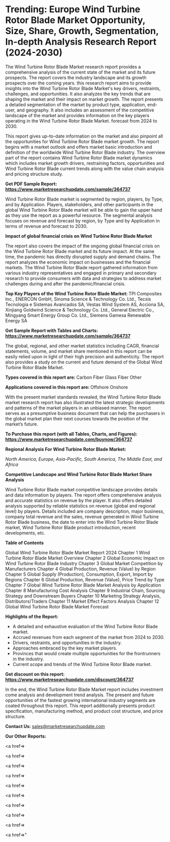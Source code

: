 # Trending: Europe Wind Turbine Rotor Blade Market Opportunity, Size, Share, Growth, Segmentation, In-depth Analysis Research Report (2024-2030)

The Wind Turbine Rotor Blade Market research report provides a comprehensive analysis of the current state of the market and its future prospects. The report covers the industry landscape and its growth prospects over the coming years. this research report aims to provide insights into the Wind Turbine Rotor Blade Market's key drivers, restraints, challenges, and opportunities. It also analyzes the key trends that are shaping the market and their impact on market growth. The report presents a detailed segmentation of the market by product type, application, end-user, and geography. It also includes an assessment of the competitive landscape of the market and provides information on the key players operating in the Wind Turbine Rotor Blade Market. forecast from 2024 to 2030.

This report gives up-to-date information on the market and also pinpoint all the opportunities for Wind Turbine Rotor Blade market growth. The report begins with a market outlook and offers market basic introduction and definition of the worldwide Wind Turbine Rotor Blade industry. The overview part of the report contains Wind Turbine Rotor Blade market dynamics which includes market growth drivers, restraining factors, opportunities and Wind Turbine Rotor Blade current trends along with the value chain analysis and pricing structure study.

<strong><b>Get PDF Sample Report: <a href=https://www.marketresearchupdate.com/sample/364737>https://www.marketresearchupdate.com/sample/364737</a></b></strong>

Wind Turbine Rotor Blade market is segmented by region, players, by Type, and by Application. Players, stakeholders, and other participants in the global Wind Turbine Rotor Blade market will be able to gain the upper hand as they use the report as a powerful resource. The segmental analysis focuses on revenue and forecast by region, by Type and by Application in terms of revenue and forecast to 2030.

<strong><b>Impact of global financial crisis on Wind Turbine Rotor Blade Market</b></strong>

The report also covers the impact of the ongoing global financial crisis on the Wind Turbine Rotor Blade market and its future impact. At the same time, the pandemic has directly disrupted supply and demand chains. The report analyzes the economic impact on businesses and the financial markets. The Wind Turbine Rotor Blade report gathered information from various industry representatives and engaged in primary and secondary research to provide consumers with data and strategies to address market challenges during and after the pandemic/financial crisis.

<strong><b>Top Key Players of the Wind Turbine Rotor Blade Market:
</b></strong>TPI Composites Inc., ENERCON GmbH, Sinoma Science & Technology Co. Ltd., Tecsis Tecnologia e Sistemas Avancados SA, Vestas Wind System AS, Acciona SA, Xinjiang Goldwind Science & Technology Co. Ltd., General Electric Co., Mingyang Smart Energy Group Co. Ltd., Siemens Gamesa Renewable Energy SA<strong><b>
</b></strong>

<strong><b>Get Sample Report with Tables and Charts: <a href=https://www.marketresearchupdate.com/sample/364737>https://www.marketresearchupdate.com/sample/364737</a></b></strong>

The global, regional, and other market statistics including CAGR, financial statements, volume, and market share mentioned in this report can be easily relied upon in light of their high precision and authenticity. The report also provides a study on the current and future demand of the Global Wind Turbine Rotor Blade Market.

<strong><b>Types covered in this report are:
</b></strong>Carbon Fiber
Glass Fiber
Other<strong><b>
</b></strong>

<strong><b>Applications covered in this report are:
</b></strong>Offshore
Onshore<strong><b>
</b></strong>

With the present market standards revealed, the Wind Turbine Rotor Blade market research report has also illustrated the latest strategic developments and patterns of the market players in an unbiased manner. The report serves as a presumptive business document that can help the purchasers in the global market plan their next courses towards the position of the market’s future.

<strong><b>To Purchase this report (with all Tables, Charts, and Figures): <a href=https://www.marketresearchupdate.com/buynow/364737>https://www.marketresearchupdate.com/buynow/364737</a></b></strong>

<strong><b>Regional Analysis For Wind Turbine Rotor Blade Market:</b></strong>

<em><i>North America, Europe, Asia-Pacific, South America, The Middle East, and Africa</i></em>

<strong><b>Competitive Landscape and Wind Turbine Rotor Blade Market Share Analysis</b></strong>

Wind Turbine Rotor Blade market competitive landscape provides details and data information by players. The report offers comprehensive analysis and accurate statistics on revenue by the player. It also offers detailed analysis supported by reliable statistics on revenue (global and regional level) by players. Details included are company description, major business, company total revenue and the sales, revenue generated in Wind Turbine Rotor Blade business, the date to enter into the Wind Turbine Rotor Blade market, Wind Turbine Rotor Blade product introduction, recent developments, etc.

<strong><b>Table of Contents</b></strong>

Global Wind Turbine Rotor Blade Market Report 2024
Chapter 1 Wind Turbine Rotor Blade Market Overview
Chapter 2 Global Economic Impact on Wind Turbine Rotor Blade Industry
Chapter 3 Global Market Competition by Manufacturers
Chapter 4 Global Production, Revenue (Value) by Region
Chapter 5 Global Supply (Production), Consumption, Export, Import by Regions
Chapter 6 Global Production, Revenue (Value), Price Trend by Type
Chapter 7 Global Wind Turbine Rotor Blade Market Analysis by Application
Chapter 8 Manufacturing Cost Analysis
Chapter 9 Industrial Chain, Sourcing Strategy and Downstream Buyers
Chapter 10 Marketing Strategy Analysis, Distributors/Traders
Chapter 11 Market Effect Factors Analysis
Chapter 12 Global Wind Turbine Rotor Blade Market Forecast

<strong><b>Highlights of the Report:</b></strong>

- A detailed and exhaustive evaluation of the Wind Turbine Rotor Blade market.
- Accrued revenues from each segment of the market from 2024 to 2030.
- Drivers, restraints, and opportunities in the industry.
- Approaches embraced by the key market players.
- Provinces that would create multiple opportunities for the frontrunners in the industry.
- Current scope and trends of the Wind Turbine Rotor Blade market.

<strong><b>Get discount on this report: <a href=https://www.marketresearchupdate.com/discount/364737>https://www.marketresearchupdate.com/discount/364737</a></b></strong>

In the end, the Wind Turbine Rotor Blade Market report includes investment come analysis and development trend analysis. The present and future opportunities of the fastest growing international industry segments are coated throughout this report. This report additionally presents product specification, manufacturing method, and product cost structure, and price structure.

<strong><b>Contact Us:
</b></strong>sales@marketresearchupdate.com

<strong>Our Other Reports:</strong>

<a href=></a>

<a href=></a>

<a href=></a>

<a href=></a>

<a href=></a>

<a href=></a>

<a href=></a>

<a href=></a>

<a href=></a>

<a href=></a>"
